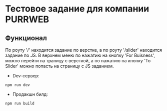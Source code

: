 # Тестовое задание для компании PURRWEB  
  
## Функционал  
  
По роуту '/' находится задание по верстке, а по роуту '/slider' находится задание по JS. В верхнем меню по нажатию на кнопку 'For Buisness', можно перейти на траницу с версткой, а по нажатию на кнопку 'To Slider' можно попасть на страницу с JS заданием.  

* Dev-сервер:
```
npm run dev
```  

* Продакшн билд:
```
npm run build
```  